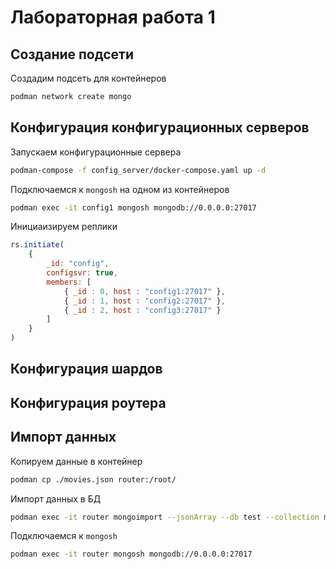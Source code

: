 # Лабораторная работа 1
## Создание подсети
Создадим подсеть для контейнеров
```bash
podman network create mongo
```
## Конфигурация конфигурационных серверов
Запускаем конфигурационные сервера
```bash
podman-compose -f config_server/docker-compose.yaml up -d
```
Подключаемся к ```mongosh``` на одном из контейнеров
```bash
podman exec -it config1 mongosh mongodb://0.0.0.0:27017
```
Инициаизируем реплики
```javascript
rs.initiate(
    {
        _id: "config",
        configsvr: true,
        members: [
            { _id : 0, host : "config1:27017" },
            { _id : 1, host : "config2:27017" },
            { _id : 2, host : "config3:27017" }
        ]
    }
)
```
## Конфигурация шардов

## Конфигурация роутера
## Импорт данных
Копируем данные в контейнер
```bash
podman cp ./movies.json router:/root/
```
Импорт данных в БД
```bash
podman exec -it router mongoimport --jsonArray --db test --collection movies --file /root/movies.json
```
Подключаемся к ```mongosh```
```bash
podman exec -it router mongosh mongodb://0.0.0.0:27017
```
